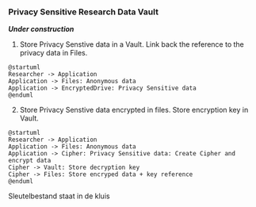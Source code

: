 ### Privacy Sensitive Research Data Vault

___Under construction___

1. Store Privacy Senstive data in a Vault. Link back the reference to the privacy data in Files.

```plantuml
@startuml
Researcher -> Application
Application -> Files: Anonymous data
Application -> EncryptedDrive: Privacy Sensitive data
@enduml
```

2. Store Privacy Senstive data encrypted in files. Store encryption key in Vault.

```plantuml
@startuml
Researcher -> Application
Application -> Files: Anonymous data
Application -> Cipher: Privacy Sensitive data: Create Cipher and encrypt data
Cipher -> Vault: Store decryption key
Cipher -> Files: Store encryped data + key reference
@enduml
```

Sleutelbestand staat in de kluis